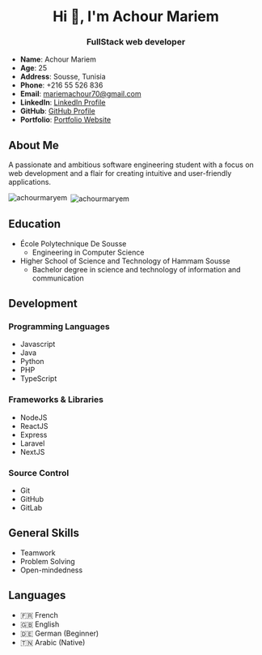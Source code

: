 <h1 align="center">Hi 👋, I'm Achour Mariem</h1>
<h3 align="center">FullStack web developer</h3>



 
- **Name**: Achour Mariem
- **Age**: 25
- **Address**: Sousse, Tunisia
- **Phone**: +216 55 526 836
- **Email**: mariemachour70@gmail.com
- **LinkedIn**: [LinkedIn Profile](https://www.linkedin.com/in/mariem-achour-915469235/)
- **GitHub**: [GitHub Profile](https://github.com/AchourMaryem)
- **Portfolio**: [Portfolio Website](https://mariem-achour.vercel.app/)

## About Me

A passionate and ambitious software engineering student with a focus on web development and a flair for creating intuitive and user-friendly applications.


<p><img align="left" src="https://github-readme-stats.vercel.app/api/top-langs?username=achourmaryem&show_icons=true&locale=en&layout=compact" alt="achourmaryem" /></p>

<p>&nbsp;<img align="center" src="https://github-readme-stats.vercel.app/api?username=achourmaryem&show_icons=true&locale=en" alt="achourmaryem" /></p>



## Education

- École Polytechnique De Sousse
  - Engineering in Computer Science
- Higher School of Science and Technology of Hammam Sousse
  - Bachelor degree in science and technology of information and communication

## Development

### Programming Languages

- Javascript
- Java
- Python
- PHP
- TypeScript

### Frameworks & Libraries

- NodeJS
- ReactJS
- Express
- Laravel
- NextJS

### Source Control

- Git
- GitHub
- GitLab

## General Skills

- Teamwork
- Problem Solving
- Open-mindedness

## Languages

- 🇫🇷 French
- 🇬🇧 English
- 🇩🇪 German (Beginner)
- 🇹🇳 Arabic (Native)
